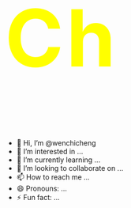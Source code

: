 <h1 style="font-size:10rem; letter-spacing:6px; corsor:pointer; color:yellow;">
  Ch<span class="emoji"></span>
</h1>


- 👋 Hi, I’m @wenchicheng
- 👀 I’m interested in ...
- 🌱 I’m currently learning ...
- 💞️ I’m looking to collaborate on ...
- 📫 How to reach me ...
- 😄 Pronouns: ...
- ⚡ Fun fact: ...

<!---
wenchicheng/wenchicheng is a ✨ special ✨ repository because its `README.md` (this file) appears on your GitHub profile.
You can click the Preview link to take a look at your changes.
--->
